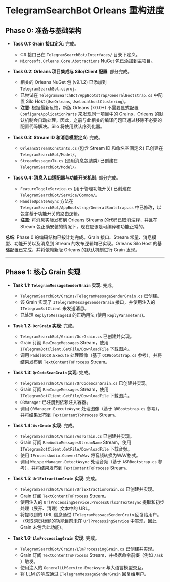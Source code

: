 # TelegramSearchBot Orleans 重构进度

## Phase 0: 准备与基础架构

- **Task 0.1: Grain 接口定义**: 完成。
  - C# 接口已在 `TelegramSearchBot/Interfaces/` 目录下定义。
  - `Microsoft.Orleans.Core.Abstractions` NuGet 包已添加到主项目。

- **Task 0.2: Orleans 项目集成与 Silo/Client 配置**: 部分完成。
  - 相关的 Orleans NuGet 包 (v9.1.2) 已添加到 `TelegramSearchBot.csproj`。
  - 已尝试在 `TelegramSearchBot/AppBootstrap/GeneralBootstrap.cs` 中配置 Silo Host (`UseOrleans`, `UseLocalhostClustering`)。
  - **注意**: 根据最新反馈，新版 Orleans (7.0.0+) 不需要显式配置 `ConfigureApplicationParts` 来发现同一项目中的 Grains，Orleans 的默认机制会自动处理。因此，之前与此相关的编译问题已通过移除不必要的配置代码解决。Silo 将使用默认序列化器。

- **Task 0.3: Stream ID 和消息模型定义**: 完成。
  - `OrleansStreamConstants.cs` (包含 Stream ID 和命名空间定义) 已创建在 `TelegramSearchBot/Model/`。
  - `StreamMessage<T>.cs` (通用消息包装类) 已创建在 `TelegramSearchBot/Model/`。

- **Task 0.4: 消息入口适配器与功能开关机制**: 部分完成。
  - `FeatureToggleService.cs` (用于管理功能开关) 已创建在 `TelegramSearchBot/Service/Common/`。
  - `HandleUpdateAsync` 方法在 `TelegramSearchBot/AppBootstrap/GeneralBootstrap.cs` 中已修改，以包含基于功能开关的路由逻辑。
  - **注意**: 将消息实际发布到 Orleans Streams 的代码已取消注释，并且在 Stream 包正确安装的情况下，现在应该是可编译和功能正常的。

**总结**: Phase 0 的编码结构已按计划完成。Grain 接口、Stream 常量、消息模型、功能开关以及消息到 Stream 的发布逻辑均已实现。Orleans Silo Host 的基础配置已完成，并将依赖新版 Orleans 的默认机制进行 Grain 发现。

---

## Phase 1: 核心 Grain 实现

- **Task 1.1: `TelegramMessageSenderGrain` 实现**: 完成。
  - `TelegramSearchBot/Grains/TelegramMessageSenderGrain.cs` 已创建。
  - 该 Grain 实现了 `ITelegramMessageSenderGrain` 接口，并使用注入的 `ITelegramBotClient` 来发送消息。
  - 已处理 `ReplyToMessageId` 的正确用法 (使用 `ReplyParameters`)。

- **Task 1.2: `OcrGrain` 实现**: 完成。
  - `TelegramSearchBot/Grains/OcrGrain.cs` 已创建并实现。
  - Grain 订阅 `RawImageMessages` Stream，使用 `ITelegramBotClient.GetFile/DownloadFile` 下载图片。
  - 调用 `PaddleOCR.Execute` 处理图像（基于 `OCRBootstrap.cs` 参考），并将结果发布到 `TextContentToProcess` Stream。

- **Task 1.3: `QrCodeScanGrain` 实现**: 完成。
  - `TelegramSearchBot/Grains/QrCodeScanGrain.cs` 已创建并实现。
  - Grain 订阅 `RawImageMessages` Stream，使用 `ITelegramBotClient.GetFile/DownloadFile` 下载图片。
  - `QRManager` 已注册到依赖注入容器。
  - 调用 `QRManager.ExecuteAsync` 处理图像（基于 `QRBootstrap.cs` 参考），并将结果发布到 `TextContentToProcess` Stream。

- **Task 1.4: `AsrGrain` 实现**: 完成。
  - `TelegramSearchBot/Grains/AsrGrain.cs` 已创建并实现。
  - Grain 订阅 `RawAudioMessagesStreamName` Stream，使用 `ITelegramBotClient.GetFile/DownloadFile` 下载音频。
  - 使用 `IProcessAudio.ConvertToWav` 将音频转换为WAV格式。
  - 调用 `WhisperManager.DetectAsync` 处理音频（基于 `ASRBootstrap.cs` 参考），并将结果发布到 `TextContentToProcess` Stream。

- **Task 1.5: `UrlExtractionGrain` 实现**: 完成。
  - `TelegramSearchBot/Grains/UrlExtractionGrain.cs` 已创建并实现。
  - Grain 订阅 `TextContentToProcess` Stream。
  - 使用注入的 `UrlProcessingService.ProcessUrlsInTextAsync` 提取和初步处理（展开、清理）文本中的 URL。
  - 将提取到的 URL 信息通过 `ITelegramMessageSenderGrain` 回复给用户。
  - （获取网页标题的功能目前未在 `UrlProcessingService` 中实现，因此 Grain 未包含此功能）。

- **Task 1.6: `LlmProcessingGrain` 实现**: 完成。
  - `TelegramSearchBot/Grains/LlmProcessingGrain.cs` 已创建并实现。
  - Grain 订阅 `TextContentToProcess` Stream，并根据命令前缀（例如 `/ask `）触发。
  - 使用注入的 `GeneralLLMService.ExecAsync` 与大语言模型交互。
  - 将 LLM 的响应通过 `ITelegramMessageSenderGrain` 回复给用户。
